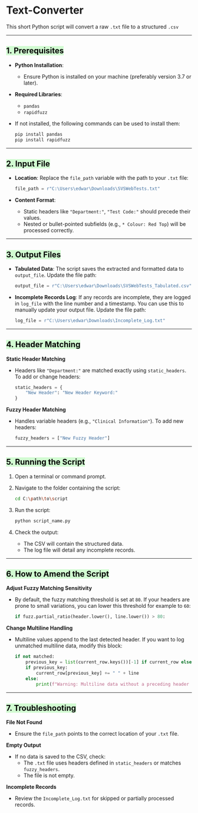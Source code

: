 # Text-Converter
This short Python script will convert a raw `.txt` file to a structured `.csv`


---

## **<mark style="background: #BBFABBA6;">1. Prerequisites</mark>**

- **Python Installation**: 
	- Ensure Python is installed on your machine (preferably version 3.7 or later).
- **Required Libraries**:
    - `pandas`
    - `rapidfuzz`
- If not installed, the following commands can be used to install them:
    
    ```bash
    pip install pandas
    pip install rapidfuzz
    ```
    

---

## **<mark style="background: #BBFABBA6;">2. Input File</mark>**

- **Location**: Replace the `file_path` variable with the path to your `.txt` file:
    
    ```python
    file_path = r"C:\Users\edwar\Downloads\SVSWebTests.txt"
    ```
    
- **Content Format**:
    - Static headers like `"Department:"`, `"Test Code:"` should precede their values.
    - Nested or bullet-pointed subfields (e.g., `* Colour: Red Top`) will be processed correctly.

---

## **<mark style="background: #BBFABBA6;">3. Output Files</mark>**

- **Tabulated Data**: The script saves the extracted and formatted data to `output_file`. Update the file path:
    
    ```python
    output_file = r"C:\Users\edwar\Downloads\SVSWebTests_Tabulated.csv"
    ```
    
- **Incomplete Records Log**: If any records are incomplete, they are logged in `log_file` with the line number and a timestamp. You can use this to manually update your output file. Update the file path:
    
    ```python
    log_file = r"C:\Users\edwar\Downloads\Incomplete_Log.txt"
    ```
    

---

## **<mark style="background: #BBFABBA6;">4. Header Matching</mark>**

**Static Header Matching**

- Headers like `"Department:"` are matched exactly using `static_headers`. To add or change headers:
    
    ```python
    static_headers = {
        "New Header": "New Header Keyword:"
    }
    ```
    
**Fuzzy Header Matching**

- Handles variable headers (e.g., `"Clinical Information"`). To add new headers:
    
    ```python
    fuzzy_headers = ["New Fuzzy Header"]
    ```
    

---

## **<mark style="background: #BBFABBA6;">5. Running the Script</mark>**

1. Open a terminal or command prompt.
2. Navigate to the folder containing the script:
    
    ```bash
    cd C:\path\to\script
    ```
    
3. Run the script:
    
    ```bash
    python script_name.py
    ```
    
4. Check the output:
    - The CSV will contain the structured data.
    - The log file will detail any incomplete records.

---

## **<mark style="background: #BBFABBA6;">6. How to Amend the Script</mark>**

**Adjust Fuzzy Matching Sensitivity**

- By default, the fuzzy matching threshold is set at `80`. If your headers are prone to small variations, you can lower this threshold for example to `60`:
    
    ```python
    if fuzz.partial_ratio(header.lower(), line.lower()) > 80:
    ```
    

**Change Multiline Handling**

- Multiline values append to the last detected header. If you want to log unmatched multiline data, modify this block:
    
    ```python
    if not matched:
        previous_key = list(current_row.keys())[-1] if current_row else None
        if previous_key:
            current_row[previous_key] += " " + line
        else:
            print(f"Warning: Multiline data without a preceding header at line {line_number}.")
    ```
    

---

## **<mark style="background: #BBFABBA6;">7. Troubleshooting</mark>**

**File Not Found**
- Ensure the `file_path` points to the correct location of your `.txt` file.

**Empty Output**
- If no data is saved to the CSV, check:
    - The `.txt` file uses headers defined in `static_headers` or matches `fuzzy_headers`.
    - The file is not empty.

**Incomplete Records**
- Review the `Incomplete_Log.txt` for skipped or partially processed records.
